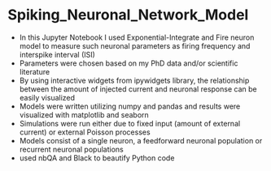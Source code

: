 # Spiking_Neuronal_Network_Model
- In this Jupyter Notebook I used Exponential-Integrate and Fire neuron model to measure such neuronal parameters as firing frequency and interspike interval (ISI)
- Parameters were chosen based on my PhD data and/or scientific literature
- By using interactive widgets from ipywidgets library, the relationship between the amount of injected current and neuronal response can be easily visualized
- Models were written utilizing numpy and pandas and results were visualized with matplotlib and seaborn
- Simulations were run either due to fixed input (amount of external current) or external Poisson processes
- Models consist of a single neuron, a feedforward neuronal population or recurrent neuronal populations
- used nbQA and Black to beautify Python code
